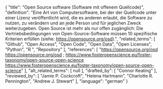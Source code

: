 {
    "title": "Open Source software (Software mit offenem Quellcode)",
    "definition": "Eine Art von Computersoftware, bei der der Quellcode unter einer Lizenz veröffentlicht wird, die es anderen erlaubt, die Software zu nutzen, zu verändern und an jede Person und für jeglichen Zweck weiterzugeben. Open Source ist mehr als nur offen zugänglich: Die Vertriebsbedingungen von Open-Source-Software müssen 10 spezifische Kriterien erfüllen (siehe: https://opensource.org/osd).",
    "related_terms": [
        "Github",
        "Open Access",
        "Open Code",
        "Open Data",
        "Open Licenses",
        "Python",
        "R ",
        "Repository"
    ],
    "references": [
        "https://opensource.org/osd https://opensource.org/osd ; https://www.fosteropenscience.eu/foster-taxonomy/open-source-open-science https://www.fosteropenscience.eu/foster-taxonomy/open-source-open-science"
    ],
    "alt_related_terms": [
        null
    ],
    "drafted_by": [
        "Connor Keating"
    ],
    "reviewed_by": [
        "Jamie P. Cockcroft",
        "Helena Hartmann",
        "Charlotte R. Pennington",
        "Andrew J. Stewart"
    ],
    "language": "german"
}